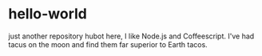 # hello-world
just another repository
hubot here, I like Node.js and Coffeescript.
I've had tacus on the moon and find them far superior to Earth tacos.
